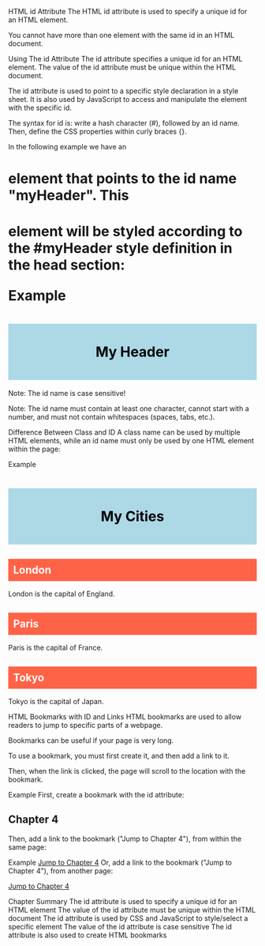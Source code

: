 HTML id Attribute
The HTML id attribute is used to specify a unique id for an HTML element.

You cannot have more than one element with the same id in an HTML document.

Using The id Attribute
The id attribute specifies a unique id for an HTML element. The value of the id attribute must be unique within the HTML document.

The id attribute is used to point to a specific style declaration in a style sheet. It is also used by JavaScript to access and manipulate the element with the specific id.

The syntax for id is: write a hash character (#), followed by an id name. Then, define the CSS properties within curly braces {}.

In the following example we have an <h1> element that points to the id name "myHeader". This <h1> element will be styled according to the #myHeader style definition in the head section:

Example
<!DOCTYPE html>
<html>
<head>
<style>
#myHeader {
  background-color: lightblue;
  color: black;
  padding: 40px;
  text-align: center;
}
</style>
</head>
<body>

<h1 id="myHeader">My Header</h1>

</body>
</html>
Note: The id name is case sensitive!

Note: The id name must contain at least one character, cannot start with a number, and must not contain whitespaces (spaces, tabs, etc.).

Difference Between Class and ID
A class name can be used by multiple HTML elements, while an id name must only be used by one HTML element within the page:

Example
<style>
/* Style the element with the id "myHeader" */
#myHeader {
  background-color: lightblue;
  color: black;
  padding: 40px;
  text-align: center;
}

/* Style all elements with the class name "city" */
.city {
  background-color: tomato;
  color: white;
  padding: 10px;
}
</style>

<!-- An element with a unique id -->
<h1 id="myHeader">My Cities</h1>

<!-- Multiple elements with same class -->
<h2 class="city">London</h2>
<p>London is the capital of England.</p>

<h2 class="city">Paris</h2>
<p>Paris is the capital of France.</p>

<h2 class="city">Tokyo</h2>
<p>Tokyo is the capital of Japan.</p>


HTML Bookmarks with ID and Links
HTML bookmarks are used to allow readers to jump to specific parts of a webpage.

Bookmarks can be useful if your page is very long.

To use a bookmark, you must first create it, and then add a link to it.

Then, when the link is clicked, the page will scroll to the location with the bookmark.

Example
First, create a bookmark with the id attribute:

<h2 id="C4">Chapter 4</h2>
Then, add a link to the bookmark ("Jump to Chapter 4"), from within the same page:

Example
<a href="#C4">Jump to Chapter 4</a>
Or, add a link to the bookmark ("Jump to Chapter 4"), from another page:

<a href="html_demo.html#C4">Jump to Chapter 4</a>

Chapter Summary
The id attribute is used to specify a unique id for an HTML element
The value of the id attribute must be unique within the HTML document
The id attribute is used by CSS and JavaScript to style/select a specific element
The value of the id attribute is case sensitive
The id attribute is also used to create HTML bookmarks
